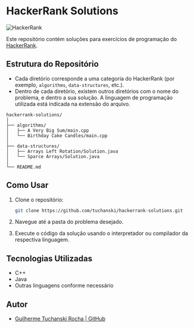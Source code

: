 
# HackerRank Solutions

![HackerRank](https://img.shields.io/badge/HackerRank-05122A?style=flat&logo=hackerrank)

Este repositório contém soluções para exercícios de programação do [HackerRank](https://www.hackerrank.com/).

## Estrutura do Repositório

- Cada diretório corresponde a uma categoria do HackerRank (por exemplo, `algorithms`, `data-structures`, etc.).
- Dentro de cada diretório, existem outros diretórios com o nome do problema, e dentro a sua solução. A linguagem de programação utilizada está indicada na extensão do arquivo.

```
hackerrank-solutions/
│
├── algorithms/
│   ├── A Very Big Sum/main.cpp
│   └── Birthday Cake Candles/main.cpp
│
├── data-structures/
│   ├── Arrays Left Rotation/Solution.java
│   └── Sparce Arrays/Solution.java
│
└── README.md
```

## Como Usar

1. Clone o repositório:

   ```bash
   git clone https://github.com/tuchanski/hackerrank-solutions.git
   ```

2. Navegue até a pasta do problema desejado.
3. Execute o código da solução usando o interpretador ou compilador da respectiva linguagem.

## Tecnologias Utilizadas

- C++
- Java
- Outras linguagens conforme necessário

## Autor

- [Guilherme Tuchanski Rocha | GitHub](https://github.com/tuchanski)

